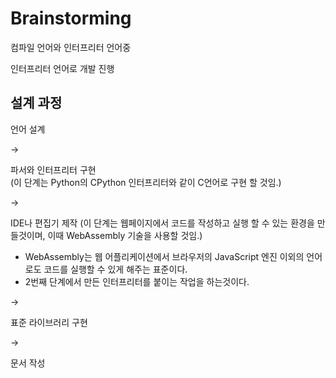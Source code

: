 # Brainstorming

컴파일 언어와 인터프리터 언어중 

인터프리터 언어로 개발 진행

## 설계 과정 

언어 설계 

->

파서와 인터프리터 구현 <br/>
(이 단계는 Python의 CPython 인터프리터와 같이 C언어로 구현 할 것임.) 

->

IDE나 편집기 제작
(이 단계는 웹페이지에서 코드를 작성하고 실행 할 수 있는 환경을 만들것이며, 이때 WebAssembly 기술을 사용할 것임.)

* WebAssembly는 웹 어플리케이션에서 브라우저의 JavaScript 엔진 이외의 언어로도 코드를 실행할 수 있게 해주는 표준이다.
* 2번째 단계에서 만든 인터프리터를 붙이는 작업을 하는것이다.

->

표준 라이브러리 구현

->

문서 작성 
